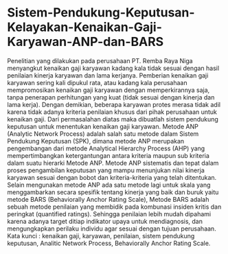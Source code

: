 # Sistem-Pendukung-Keputusan-Kelayakan-Kenaikan-Gaji-Karyawan-ANP-dan-BARS
Penelitian yang dilakukan pada perusahaan PT. Remba Raya Niga menyangkut kenaikan gaji karyawan kadang kala tidak sesuai dengan hasil penilaian kinerja karyawan dan lama kerjanya. Pemberian kenaikan gaji karyawan sering kali dipukul rata, atau kadang kala perusahaan mempromosikan kenaikan gaji karyawan dengan memperkirannya saja, tanpa penerapan perhitungan yang kuat (tidak sesuai dengan kinerja dan lama kerja). Dengan demikian, beberapa karyawan protes merasa tidak adil karena tidak adanya kriteria penilaian khusus dari pihak perusahaan untuk kenaikan gaji. Dari permasalahan diatas maka dibuatlah sistem pendukung keputusan untuk menentukan kenaikan gaji karyawan. Metode ANP (Analytic Network Process) adalah salah satu metode dalam Sistem Pendukung Keputusan (SPK), dimana metode ANP merupakan pengembangan dari metode Analytical Hierarchy Process (AHP) yang mempertimbangkan ketergantungan antara kriteria maupun sub kriteria dalam suatu hierarki Metode ANP. Metode ANP sistematis dan tepat dalam proses pengambilan keputusan yang mampu menunjukan nilai kinerja karyawan sesuai dengan bobot dan kriteria-kriteria yang telah ditentukan. Selain mengunakan metode ANP ada satu metode lagi untuk skala yang menggambarkan secara spesifik tentang kinerja yang baik dan buruk yaitu metode BARS (Behaviorally Anchor Rating Scale), Metode BARS adalah sebuah metode penilaian yang membidik pada kombunasi insiden kritis dan peringkat (quantified ratings).  Sehingga  penilaian  lebih  mudah  dipahami  karena  adanya  target  ditiap  indikator upaya  untuk  mendiagnosis,  dan  mengungkapkan  perilaku  individu  agar  sesuai dengan  tujuan perusahaan.  Kata kunci : kenaikan gaji, karyawan, penilaian, sistem pendukung keputusan, Analitic Network Process, Behaviorally Anchor Rating Scale.
